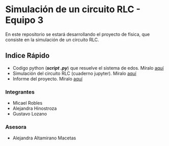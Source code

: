# Simulación de un circuito RLC - Equipo 3
En este repositorio se estará desarrollando el proyecto de física, que consiste en la simulación de un circuito RLC.


## Indice Rápido
* Codigo python (***script  .py***) que resuelve el sistema de edos. Míralo [aquí](https://github.com/Proyectos-Fisica-20192/Circuitos-RLC/blob/master/code/rlc_circuit_menu.py)
* Simulación del circuito RLC (cuaderno jupyter). Míralo [aquí](https://nbviewer.jupyter.org/github/Proyectos-Fisica-20192/Circuitos-RLC/blob/master/code/rlc_circuit_rk4.ipynb)
* Informe del proyecto. Míralo [aquí](https://github.com/Proyectos-Fisica-20192/Circuitos-RLC/tree/master/informe)

### Integrantes
* Micael Robles
* Alejandra Hinostroza
* Gustavo Lozano

### Asesora
* Alejandra Altamirano Macetas
